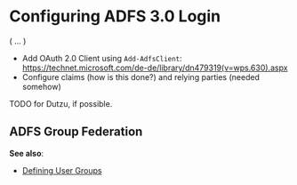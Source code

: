 # Configuring ADFS 3.0 Login

( ... )

* Add OAuth 2.0 Client using `Add-AdfsClient`: https://technet.microsoft.com/de-de/library/dn479319(v=wps.630).aspx
* Configure claims (how is this done?) and relying parties (needed somehow)

TODO for Dutzu, if possible.

## ADFS Group Federation

**See also**:

* [Defining User Groups](defining-user-groups.md)
